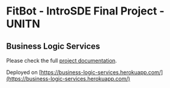 # FitBot - IntroSDE Final Project - UNITN

## Business Logic Services

Please check the full [project documentation](https://github.com/trento-introsde-final/documentation).

Deployed on [https://business-logic-services.herokuapp.com/](https://business-logic-services.herokuapp.com/)
